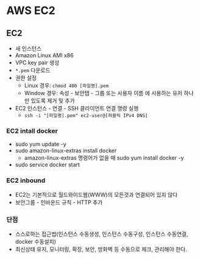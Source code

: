 # AWS EC2

## EC2

- 새 인스턴스
- Amazon Linux AMI x86
- VPC key pair 생성
- `*.pem` 다운로드
- 권한 설정
    - Linux 경우: `chmod 400 [파일명].pem`
    - Window 경우: 속성 - 보안탭 - 그룹 또는 사용자 이름 에 사용하는 유저 하나만 있도록 제거 및 추가
- EC2 인스턴스 - 연결 - SSH 클라이언트 연결 명령 실행
    - `ssh -i "[파일명].pem" ec2-user@[퍼블릭 IPv4 DNS]`

### EC2 intall docker

- sudo yum update -y
- sudo amazon-linux-extras install docker
    - amazon-linux-extras 명령어가 없을 때 sudo yum install docker -y
- sudo service docker start

### EC2 inbound

- EC2는 기본적으로 월드와이드웹(WWW)의 모든것과 연결되어 있지 않다
- 보안그룹 - 인바운드 규칙 - HTTP 추가

### 단점

- 스스로하는 접근법(인스턴스 수동생성, 인스턴스 수동구성, 인스턴스 수동연결, docker 수동설치)
- 최신상태 유지, 모니터링, 확장, 보안, 방화벽 등 수동으로 체크, 관리해야 한다.